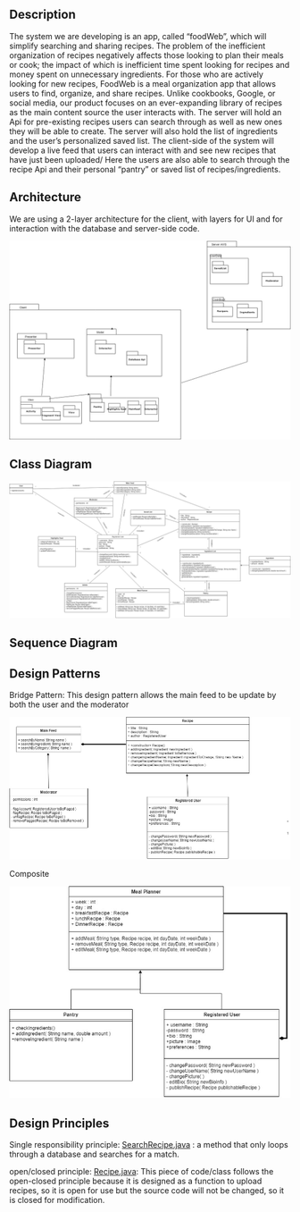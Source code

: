 ## Description
The system we are developing is an app, called “foodWeb”, which will simplify searching and sharing recipes. The problem of the inefficient organization of recipes negatively affects those looking to plan their meals or cook; the impact of which is inefficient time spent looking for recipes and money spent on unnecessary ingredients. For those who are actively looking for new recipes, FoodWeb is a meal organization app that allows users to find, organize, and share recipes. Unlike cookbooks, Google, or social media, our product focuses on an ever-expanding library of recipes as the main content source the user interacts with. The server will hold an Api for pre-existing recipes users can search through as well as new ones they will be able to create. The server will also hold the list of ingredients and the user’s personalized saved list. The client-side of the system will develop a live feed that users can interact with and see new recipes that have just been uploaded/ Here the users are also able to search through the recipe Api and their personal “pantry” or saved list of recipes/ingredients. 

## Architecture
We are using a 2-layer architecture for the client, with layers for UI and for interaction with the database and server-side code.

![Architecture](Sketches&Diagrams\architecture_diagram.jpg)

## Class Diagram
![Class Diagram](Sketches&Diagrams\class_diagram_d5.jpg)

## Sequence Diagram


## Design Patterns
Bridge Pattern: This design pattern allows the main feed to be update by both the user and the moderator

![Design Pattern 1](Sketches&Diagrams\design_pattern_1.jpg)

Composite

![Design Pattern 1](Sketches&Diagrams\design_pattern_2.jpg)

## Design Principles
Single responsibility principle: [SearchRecipe.java](https://github.com/CS386Group2/FoodWeb/blob/main/Client/app/src/main/java/group2/foodWeb/recipes/SearchRecipe%20(2).java) : a method that only loops through a database and searches for a match. 

open/closed principle: [Recipe.java](https://github.com/CS386Group2/FoodWeb/blob/main/Client/app/src/main/java/group2/foodWeb/recipes/Recipe.java): This piece of code/class follows the open-closed principle because it is designed as a function to upload recipes, so it is open for use but the source code will not be changed, so it is closed for modification.